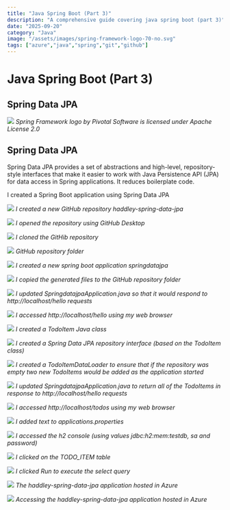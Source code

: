 ```yaml
---
title: "Java Spring Boot (Part 3)"
description: "A comprehensive guide covering java spring boot (part 3)"
date: "2025-09-20"
category: "Java"
image: "/assets/images/spring-framework-logo-70-no.svg"
tags: ["azure","java","spring","git","github"]
---
```


# Java Spring Boot (Part 3)

## Spring Data JPA

![](/assets/images/spring-boot-3/spring-framework-logo-2018.svg)
*Spring Framework logo by Pivotal Software is licensed under Apache License 2.0*


## Spring Data JPA

Spring Data JPA provides a set of abstractions and high-level, repository-style interfaces that make it easier to work with Java Persistence API (JPA) for data access in Spring applications. It reduces boilerplate code.

I created a Spring Boot application using Spring Data JPA

![](/assets/images/spring-boot-3/screenshot-2023-10-29-at-10.03.24-am-1836x981.png)
*I created a new GitHub repository haddley-spring-data-jpa*

![](/assets/images/spring-boot-3/screenshot-2023-10-29-at-10.04.03-am-1836x911.png)
*I opened the repository using GitHub Desktop*

![](/assets/images/spring-boot-3/screenshot-2023-10-29-at-10.04.25-am-1836x956.png)
*I cloned the GitHib repository*

![](/assets/images/spring-boot-3/screenshot-2023-10-29-at-10.04.49-am-1830x872.png)
*GitHub repository folder*

![](/assets/images/spring-boot-3/screenshot-2023-10-29-at-10.40.07-am-1836x1176.png)
*I created a new spring boot application springdatajpa*

![](/assets/images/spring-boot-3/screenshot-2023-10-29-at-10.16.13-am-1834x864.png)
*I copied the generated files to the GitHub repository folder*

![](/assets/images/spring-boot-3/screenshot-2023-10-29-at-10.46.13-am-1836x1018.png)
*I updated SpringdatajpaApplication.java so that it would respond to http://localhost/hello requests*

![](/assets/images/spring-boot-3/screenshot-2023-10-29-at-10.26.33-am-1836x213.png)
*I accessed http://localhost/hello using my web browser*

![](/assets/images/spring-boot-3/screenshot-2023-10-29-at-10.52.00-am-1836x1031.png)
*I created a TodoItem Java class*

![](/assets/images/spring-boot-3/screenshot-2023-10-29-at-11.10.46-am-1836x407.png)
*I created a Spring Data JPA repository interface (based on the TodoItem class)*

![](/assets/images/spring-boot-3/screenshot-2023-10-29-at-11.17.11-am-1836x1010.png)
*I created a TodoItemDataLoader to ensure that if the repository was empty two new TodoItems would be added as the application started*

![](/assets/images/spring-boot-3/screenshot-2023-10-29-at-12.21.33-pm-1836x1013.png)
*I updated SpringdatajpaApplication.java to return all of the TodoItems in response to http://localhost/hello requests*

![](/assets/images/spring-boot-3/screenshot-2023-10-29-at-12.25.12-pm-1836x158.png)
*I accessed http://localhost/todos using my web browser*

![](/assets/images/spring-boot-3/screenshot-2023-10-29-at-12.35.11-pm-1836x537.png)
*I added text to applications.properties*

![](/assets/images/spring-boot-3/screenshot-2023-10-29-at-12.38.23-pm-1836x614.png)
*I accessed the h2 console (using values jdbc:h2:mem:testdb, sa and password)*

![](/assets/images/spring-boot-3/screenshot-2023-10-29-at-12.38.56-pm-1836x1063.png)
*I clicked on the TODO_ITEM table*

![](/assets/images/spring-boot-3/screenshot-2023-10-29-at-12.39.17-pm-1836x575.png)
*I clicked Run to execute the select query*

![](/assets/images/spring-boot-3/screenshot-2023-10-29-at-1.16.08-pm-2136x1238.png)
*The haddley-spring-data-jpa application hosted in Azure*

![](/assets/images/spring-boot-3/screenshot-2023-10-29-at-1.16.29-pm-2136x418.png)
*Accessing the haddley-spring-data-jpa application hosted in Azure*
